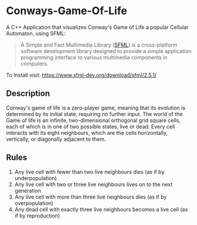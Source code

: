 # Conways-Game-Of-Life
A C++ Application that visualizes Conway's Game of Life a popular Cellular Automaton, using SFML:
> A Simple and Fast Multimedia Library ([SFML](https://www.sfml-dev.org/)) is a cross-platform software development library designed to provide a simple 
> application programming interface to various multimedia components in computers.

To Install visit: https://www.sfml-dev.org/download/sfml/2.5.1/

## Description
Conway's game of life is a zero-player game, meaning that its evolution is determined by its initial state, requiring no further input.
The world of the Game of life is an infinite, two-dimensional orthogonal grid square cells, each of which is in one of two possible states, live or dead.
Every cell interacts with its eight neighbours, which are the cells horizontally, vertically, or diagonally adjacent to them.

## Rules
1. Any live cell with fewer than two live neighbours dies (as if by underpopulation)
2. Any live cell with two or three live neighbours lives on to the next generation
3. Any live cell with more than three live neighbours dies (as if by overpopulation)
4. Any dead cell with exactly three live neighbours becomes a live cell (as if by reproduction)

